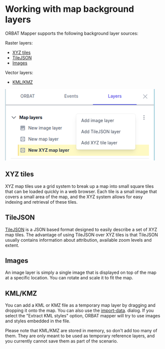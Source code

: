 # Working with map background layers

ORBAT Mapper supports the following background layer sources:

Raster layers:

- [XYZ tiles](#xyz-tiles)
- [TileJSON](#tilejson)
- [Images](#images)

Vector layers:

- [KML/KMZ](#kml-kmz)

![Add map layer](images/map-layers.png)

## XYZ tiles

XYZ map tiles use a grid system to break up a map into small square tiles that can be loaded quickly in a web browser.
Each tile is a small image that covers a small area of the map, and the XYZ system allows for easy indexing and
retrieval of these tiles.

## TileJSON

[TileJSON](https://github.com/mapbox/tilejson-spec/tree/master/3.0.0) is a JSON based format designed to easily describe
a set of XYZ map tiles. The advantage of using TileJSON over XYZ tiles is that TileJSON usually contains information
about
attribution, available zoom levels and extent.

## Images

An image layer is simply a single image that is displayed on top of the map at a specific location. You can rotate and
scale it to fit the map.

## KML/KMZ

You can add a KML or KMZ file as a temporary map layer by dragging and dropping it onto the map. You can also use
the [import-data](import-data).
dialog. If you select the "Extract KML styles" option, ORBAT mapper will try to use images and styles embedded in the
file.

Please note that KML/KMZ are stored in memory, so don't add too many of them. They are only meant to be used as
temporary reference layers, and you currently cannot save them as part of the scenario.
